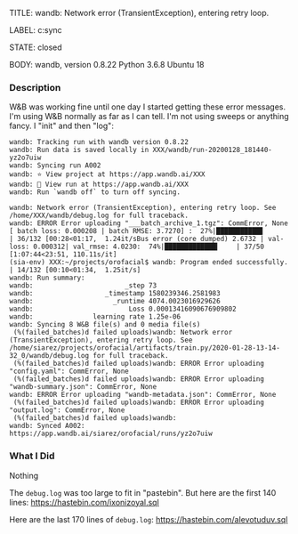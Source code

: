 TITLE:
wandb: Network error (TransientException), entering retry loop. 

LABEL:
c:sync

STATE:
closed

BODY:
wandb, version 0.8.22
Python 3.6.8
Ubuntu 18

### Description

W&B was working fine until one day I started getting these error messages. I'm using W&B normally as far as I can tell. I'm not using sweeps or anything fancy. I "init" and then "log":
```
wandb: Tracking run with wandb version 0.8.22
wandb: Run data is saved locally in XXX/wandb/run-20200128_181440-yz2o7uiw
wandb: Syncing run A002
wandb: ⭐ View project at https://app.wandb.ai/XXX
wandb: 🚀 View run at https://app.wandb.ai/XXX
wandb: Run `wandb off` to turn off syncing.

wandb: Network error (TransientException), entering retry loop. See /home/XXX/wandb/debug.log for full traceback.
wandb: ERROR Error uploading "___batch_archive_1.tgz": CommError, None
[ batch loss: 0.000208 | batch RMSE: 3.7270] :  27%|███████████▋                               | 36/132 [00:28<01:17,  1.24it/sBus error (core dumped) 2.6732 | val-loss: 0.000312| val_rmse: 4.0230:  74%|█████████████▎    | 37/50 [1:07:44<23:51, 110.11s/it]
(sia-env) XXX:~/projects/orofacial$ wandb: Program ended successfully.        | 14/132 [00:10<01:34,  1.25it/s]
wandb: Run summary:
wandb:                       _step 73
wandb:                  _timestamp 1580239346.2581983
wandb:                    _runtime 4074.0023016929626
wandb:                        Loss 0.00013416090676909802
wandb:               learning rate 1.25e-06
wandb: Syncing 8 W&B file(s) and 0 media file(s)
 (%(failed_batches)d failed uploads)wandb: Network error (TransientException), entering retry loop. See /home/siarez/projects/orofacial/artifacts/train.py/2020-01-28-13-14-32_0/wandb/debug.log for full traceback.
 (%(failed_batches)d failed uploads)wandb: ERROR Error uploading "config.yaml": CommError, None
 (%(failed_batches)d failed uploads)wandb: ERROR Error uploading "wandb-summary.json": CommError, None
wandb: ERROR Error uploading "wandb-metadata.json": CommError, None
 (%(failed_batches)d failed uploads)wandb: ERROR Error uploading "output.log": CommError, None
 (%(failed_batches)d failed uploads)wandb:                                                                                
wandb: Synced A002: https://app.wandb.ai/siarez/orofacial/runs/yz2o7uiw
```

### What I Did
Nothing

The `debug.log` was too large to fit in "pastebin". But here are the first 140 lines: https://hastebin.com/ixonizoyal.sql

Here are the last 170 lines of `debug.log`:  https://hastebin.com/alevotuduv.sql

